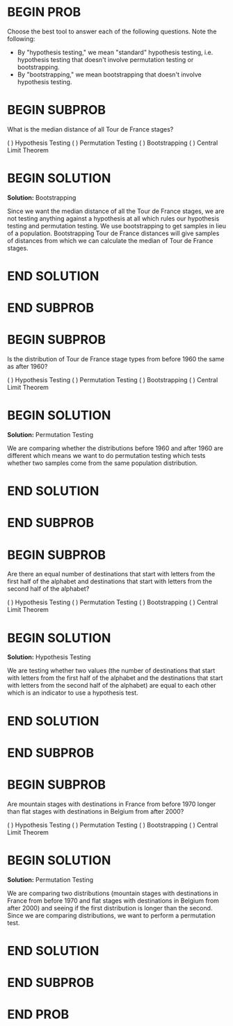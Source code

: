 # BEGIN PROB

Choose the best tool to answer each of the following questions. Note the
following:

-   By "hypothesis testing," we mean "standard" hypothesis testing, i.e. hypothesis testing that doesn't involve permutation testing or bootstrapping.
-   By "bootstrapping," we mean bootstrapping that doesn't involve hypothesis testing.

# BEGIN SUBPROB

What is the median distance of all Tour de France stages?

( ) Hypothesis Testing
( ) Permutation Testing
( ) Bootstrapping
( ) Central Limit Theorem

# BEGIN SOLUTION
**Solution:** Bootstrapping

Since we want the median distance of all the Tour de France stages, we are not testing anything against a hypothesis at all which rules our hypothesis testing and permutation testing. We use bootstrapping to get samples in lieu of a population. Bootstrapping Tour de France distances will give samples of distances from which we can calculate the median of Tour de France stages. 

# END SOLUTION

# END SUBPROB

# BEGIN SUBPROB

Is the distribution of Tour de France stage types from before 1960 the same as after 1960?

( ) Hypothesis Testing
( ) Permutation Testing
( ) Bootstrapping
( ) Central Limit Theorem

# BEGIN SOLUTION
**Solution:** Permutation Testing

We are comparing whether the distributions before 1960 and after 1960 are different which means we want to do permutation testing which tests whether two samples come from the same population distribution.


# END SOLUTION

# END SUBPROB

# BEGIN SUBPROB

Are there an equal number of destinations that start with letters from the first half of the alphabet and destinations that start with letters from the second half of the alphabet?

( ) Hypothesis Testing
( ) Permutation Testing
( ) Bootstrapping
( ) Central Limit Theorem

# BEGIN SOLUTION
**Solution:** Hypothesis Testing

We are testing whether two values (the number of destinations that start with letters from the first half of the alphabet and the destinations that start with letters from the second half of the alphabet) are equal to each other which is an indicator to use a hypothesis test. 

# END SOLUTION

# END SUBPROB

# BEGIN SUBPROB

Are mountain stages with destinations in France from before 1970 longer than flat stages with destinations in Belgium from after 2000?

( ) Hypothesis Testing
( ) Permutation Testing
( ) Bootstrapping
( ) Central Limit Theorem

# BEGIN SOLUTION
**Solution:** Permutation Testing

We are comparing two distributions (mountain stages with destinations in France from before 1970 and flat stages with destinations in Belgium from after 2000) and seeing if the first distribution is longer than the second. Since we are comparing distributions, we want to perform a permutation test.

# END SOLUTION

# END SUBPROB

# END PROB